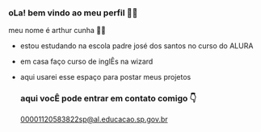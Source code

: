 ### oLa! bem vindo ao meu perfil 🙌🙏
meu nome é arthur cunha 🤠🤠

- estou estudando na escola padre josé dos santos no curso do ALURA
- em casa faço curso de inglÊs na wizard
- aqui usarei esse espaço para postar meus projetos

  ### aqui vocÊ pode entrar em contato comigo 👇

  00001120583822sp@al.educacao.sp.gov.br
